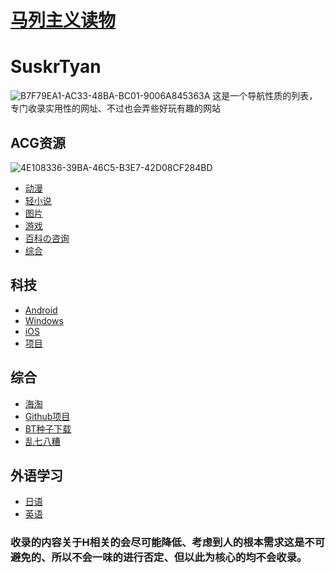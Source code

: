 # <a href="https://www.marxists.org/">马列主义读物</a>
# SuskrTyan
![B7F79EA1-AC33-48BA-BC01-9006A845363A](https://user-images.githubusercontent.com/130807617/236664096-4b118505-9afb-4321-8dbb-269338f80467.jpeg)
这是一个导航性质的列表，专门收录实用性的网址、不过也会弄些好玩有趣的网站
## ACG资源
![4E108336-39BA-46C5-B3E7-42D08CF284BD](https://user-images.githubusercontent.com/130807617/236664238-7954b010-916d-428a-bc96-d1a39fa8616b.jpeg)
+ <a href="ACG动漫.md">动漫</a>
+ <a href="ACG轻小说.md">轻小说</a>
+ <a href="ACG图片.md">图片</a>
+ <a href="ACG游戏.md">游戏</a>
+ <a href="ACG百科の咨询.md">百科の咨询</a>
+ <a href="ACG综合.md">综合</a>
## 科技
+ <a href="Android.md">Android</a>
+ <a href="Windows.md">Windows</a>
+ <a href="iOS.md">iOS</a>
+ <a href="项目.md">项目</a>
## 综合
+ <a href="海淘.md">海淘</a>
+ <a href="Github项目.md">Github项目</a>
+ <a href="BT种子下载.md">BT种子下载</ea>
+ <a href="乱七八糟.md">乱七八糟</a>
## 外语学习
+ <a href="日语.md">日语</a>
+ <a href="英语.md">英语</a>
### 收录的内容关于H相关的会尽可能降低、考虑到人的根本需求这是不可避免的、所以不会一味的进行否定、但以此为核心的均不会收录。
